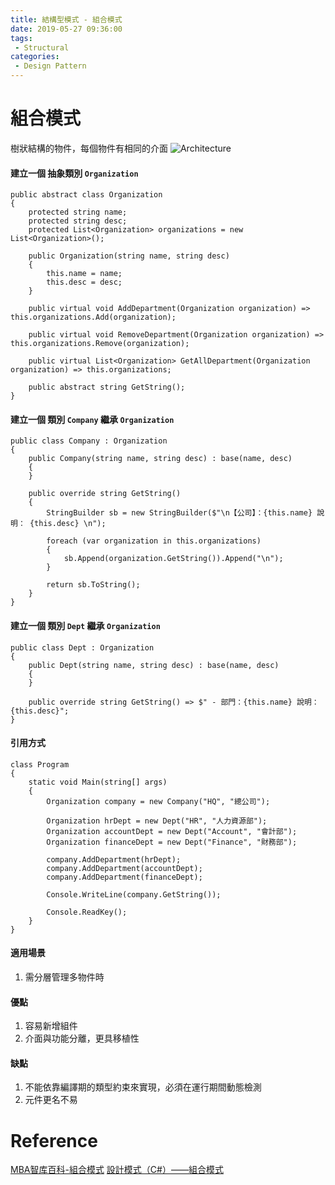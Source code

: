 ```yaml
---
title: 結構型模式 - 組合模式
date: 2019-05-27 09:36:00
tags:
 - Structural
categories: 
 - Design Pattern
---
```


# 組合模式
樹狀結構的物件，每個物件有相同的介面
![Architecture](1.png)

#### 建立一個 抽象類別 `Organization`
    public abstract class Organization
    {
        protected string name;
        protected string desc;
        protected List<Organization> organizations = new List<Organization>();

        public Organization(string name, string desc)
        {
            this.name = name;
            this.desc = desc;
        }

        public virtual void AddDepartment(Organization organization) => this.organizations.Add(organization);

        public virtual void RemoveDepartment(Organization organization) => this.organizations.Remove(organization);

        public virtual List<Organization> GetAllDepartment(Organization organization) => this.organizations;

        public abstract string GetString();
    }

#### 建立一個 類別 `Company` 繼承 `Organization`
    public class Company : Organization
    {
        public Company(string name, string desc) : base(name, desc)
        {
        }

        public override string GetString()
        {
            StringBuilder sb = new StringBuilder($"\n【公司】：{this.name} 說明： {this.desc} \n");

            foreach (var organization in this.organizations)
            {
                sb.Append(organization.GetString()).Append("\n");
            }

            return sb.ToString();
        }
    }

#### 建立一個 類別 `Dept` 繼承 `Organization`
    public class Dept : Organization
    {
        public Dept(string name, string desc) : base(name, desc)
        {
        }

        public override string GetString() => $" - 部門：{this.name} 說明： {this.desc}";
    }

#### 引用方式
    class Program
    {
        static void Main(string[] args)
        {
            Organization company = new Company("HQ", "總公司");

            Organization hrDept = new Dept("HR", "人力資源部");
            Organization accountDept = new Dept("Account", "會計部");
            Organization financeDept = new Dept("Finance", "財務部");

            company.AddDepartment(hrDept);
            company.AddDepartment(accountDept);
            company.AddDepartment(financeDept);

            Console.WriteLine(company.GetString());

            Console.ReadKey();
        }
    }

#### 適用場景
1. 需分層管理多物件時

#### 優點
1. 容易新增組件
2. 介面與功能分離，更具移植性

#### 缺點
1. 不能依靠編譯期的類型約束來實現，必須在運行期間動態檢測
2. 元件更名不易

# Reference
[MBA智库百科-組合模式](https://wiki.mbalib.com/wiki/%E7%BB%84%E5%90%88%E6%A8%A1%E5%BC%8F)
[設計模式（C#）——組合模式](https://www.itread01.com/content/1546887006.html)